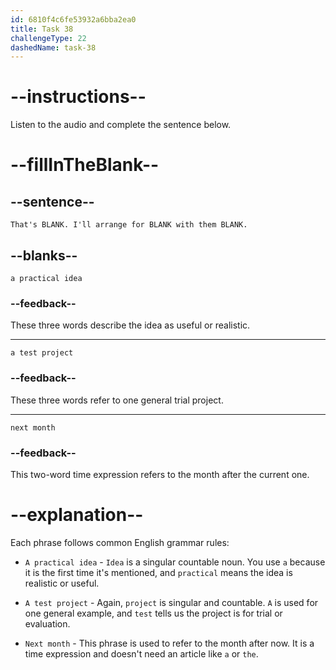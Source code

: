 ```yaml
---
id: 6810f4c6fe53932a6bba2ea0
title: Task 38
challengeType: 22
dashedName: task-38
---
```


<!-- (Audio) Jake: That's a practical idea. I'll arrange for a test project with them next month. -->

# --instructions--

Listen to the audio and complete the sentence below.

# --fillInTheBlank--

## --sentence--

`That's BLANK. I'll arrange for BLANK with them BLANK.`

## --blanks--

`a practical idea`

### --feedback--

These three words describe the idea as useful or realistic.

---

`a test project`

### --feedback--

These three words refer to one general trial project.

---

`next month`

### --feedback--

This two-word time expression refers to the month after the current one.

# --explanation--

Each phrase follows common English grammar rules:

- `A practical idea` - `Idea` is a singular countable noun. You use `a` because it is the first time it's mentioned, and `practical` means the idea is realistic or useful.

- `A test project` - Again, `project` is singular and countable. `A` is used for one general example, and `test` tells us the project is for trial or evaluation.

- `Next month` - This phrase is used to refer to the month after now. It is a time expression and doesn't need an article like `a` or `the`.
